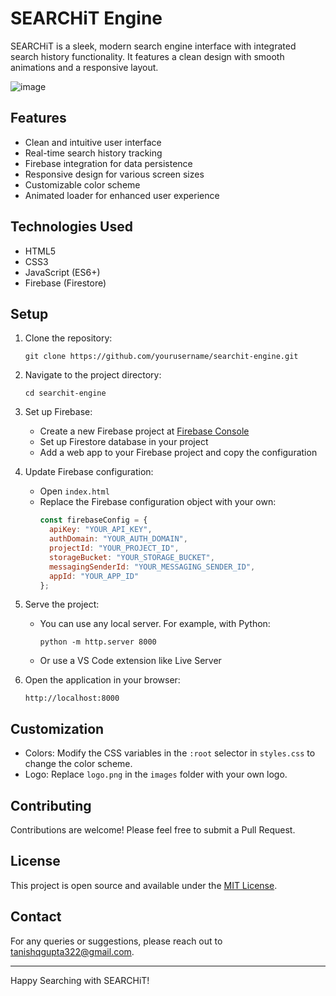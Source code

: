 # SEARCHiT Engine

SEARCHiT is a sleek, modern search engine interface with integrated search history functionality. It features a clean design with smooth animations and a responsive layout.

![image](https://github.com/user-attachments/assets/ec2422af-376e-4d15-bdf2-3e45a7373cd0)

## Features

- Clean and intuitive user interface
- Real-time search history tracking
- Firebase integration for data persistence
- Responsive design for various screen sizes
- Customizable color scheme
- Animated loader for enhanced user experience

## Technologies Used

- HTML5
- CSS3
- JavaScript (ES6+)
- Firebase (Firestore)

## Setup

1. Clone the repository:
   ```
   git clone https://github.com/yourusername/searchit-engine.git
   ```

2. Navigate to the project directory:
   ```
   cd searchit-engine
   ```

3. Set up Firebase:
   - Create a new Firebase project at [Firebase Console](https://console.firebase.google.com/)
   - Set up Firestore database in your project
   - Add a web app to your Firebase project and copy the configuration

4. Update Firebase configuration:
   - Open `index.html`
   - Replace the Firebase configuration object with your own:
     ```javascript
     const firebaseConfig = {
       apiKey: "YOUR_API_KEY",
       authDomain: "YOUR_AUTH_DOMAIN",
       projectId: "YOUR_PROJECT_ID",
       storageBucket: "YOUR_STORAGE_BUCKET",
       messagingSenderId: "YOUR_MESSAGING_SENDER_ID",
       appId: "YOUR_APP_ID"
     };
     ```

5. Serve the project:
   - You can use any local server. For example, with Python:
     ```
     python -m http.server 8000
     ```
   - Or use a VS Code extension like Live Server

6. Open the application in your browser:
   ```
   http://localhost:8000
   ```

## Customization

- Colors: Modify the CSS variables in the `:root` selector in `styles.css` to change the color scheme.
- Logo: Replace `logo.png` in the `images` folder with your own logo.

## Contributing

Contributions are welcome! Please feel free to submit a Pull Request.

## License

This project is open source and available under the [MIT License](LICENSE).

## Contact

For any queries or suggestions, please reach out to [tanishqgupta322@gmail.com](mailto:tanishqgupta322@gmail.com).

---

Happy Searching with SEARCHiT!
